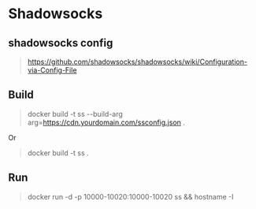 # Shadowsocks

## shadowsocks config
> https://github.com/shadowsocks/shadowsocks/wiki/Configuration-via-Config-File

## Build
> docker build -t ss --build-arg arg=https://cdn.yourdomain.com/ssconfig.json .

Or

>  docker build -t ss .

## Run
> docker run -d -p 10000-10020:10000-10020 ss && hostname -I 


